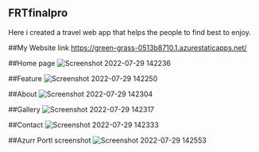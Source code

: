 ## FRTfinalpro
Here i created a travel web app that helps the people to find best to enjoy.

##My Website link https://green-grass-0513b8710.1.azurestaticapps.net/

##Home page
![Screenshot 2022-07-29 142236](https://user-images.githubusercontent.com/96327660/181723319-4814d432-644c-4d0b-9024-5d634fb54407.jpg)

##Feature
![Screenshot 2022-07-29 142250](https://user-images.githubusercontent.com/96327660/181723449-61c2cb37-61ca-4803-a6d9-4b4ba1271879.jpg)

##About
![Screenshot 2022-07-29 142304](https://user-images.githubusercontent.com/96327660/181723543-80a1bb66-a615-4020-8dfe-cde60e02a463.jpg)

##Gallery
![Screenshot 2022-07-29 142317](https://user-images.githubusercontent.com/96327660/181723675-2e8fdae3-d1c1-41ee-b122-f915e38c101e.jpg)

##Contact
![Screenshot 2022-07-29 142333](https://user-images.githubusercontent.com/96327660/181723751-5ec4a40e-3274-4181-b156-ac10e7f32803.jpg)

##Azurr Portl screenshot 
![Screenshot 2022-07-29 142553](https://user-images.githubusercontent.com/96327660/181723905-8d43b438-f79e-4ce3-a486-9bbf84efbd15.jpg)


